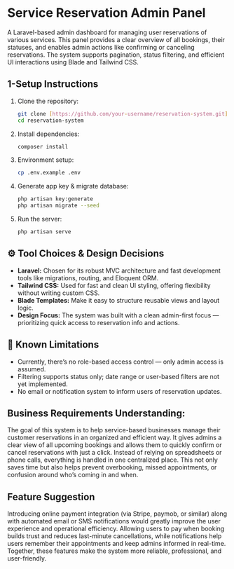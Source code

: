 # Service Reservation Admin Panel

A Laravel-based admin dashboard for managing user reservations of various services. This panel provides a clear overview of all bookings, their statuses, and enables admin actions like confirming or canceling reservations. The system supports pagination, status filtering, and efficient UI interactions using Blade and Tailwind CSS.

## 1-Setup Instructions

1.  Clone the repository:
    ```bash
    git clone [https://github.com/your-username/reservation-system.git](https://github.com/your-username/reservation-system.git)
    cd reservation-system
    ```
2.  Install dependencies:
    ```bash
    composer install
    ```
3.  Environment setup:
    ```bash
    cp .env.example .env
    ```
4.  Generate app key & migrate database:
    ```bash
    php artisan key:generate
    php artisan migrate --seed
    ```
5.  Run the server:
    ```bash
    php artisan serve
    ```

## ⚙️ Tool Choices & Design Decisions

* **Laravel:** Chosen for its robust MVC architecture and fast development tools like migrations, routing, and Eloquent ORM.
* **Tailwind CSS:** Used for fast and clean UI styling, offering flexibility without writing custom CSS.
* **Blade Templates:** Make it easy to structure reusable views and layout logic.
* **Design Focus:** The system was built with a clean admin-first focus — prioritizing quick access to reservation info and actions.

## 🚫 Known Limitations

* Currently, there’s no role-based access control — only admin access is assumed.
* Filtering supports status only; date range or user-based filters are not yet implemented.
* No email or notification system to inform users of reservation updates.

## Business Requirements Understanding:

The goal of this system is to help service-based businesses manage their customer reservations in an organized and efficient way. It gives admins a clear view of all upcoming bookings and allows them to quickly confirm or cancel reservations with just a click. Instead of relying on spreadsheets or phone calls, everything is handled in one centralized place. This not only saves time but also helps prevent overbooking, missed appointments, or confusion around who’s coming in and when.

## Feature Suggestion

Introducing online payment integration (via Stripe, paymob, or similar) along with automated email or SMS notifications would greatly improve the user experience and operational efficiency. Allowing users to pay when booking builds trust and reduces last-minute cancellations, while notifications help users remember their appointments and keep admins informed in real-time. Together, these features make the system more reliable, professional, and user-friendly.
